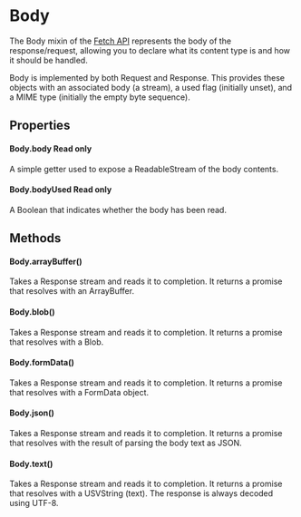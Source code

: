 # Body
The Body mixin of the [Fetch API](./../README.md) represents the body of the response/request, allowing you to declare what its content type is and how it should be handled.

Body is implemented by both Request and Response. This provides these objects with an associated body (a stream), a used flag (initially unset), and a MIME type (initially the empty byte sequence).

## Properties
#### Body.body Read only
A simple getter used to expose a ReadableStream of the body contents.
#### Body.bodyUsed Read only
A Boolean that indicates whether the body has been read.

## Methods
#### Body.arrayBuffer()
Takes a Response stream and reads it to completion. It returns a promise that resolves with an ArrayBuffer.
#### Body.blob()
Takes a Response stream and reads it to completion. It returns a promise that resolves with a Blob.
#### Body.formData()
Takes a Response stream and reads it to completion. It returns a promise that resolves with a FormData object.
#### Body.json()
Takes a Response stream and reads it to completion. It returns a promise that resolves with the result of parsing the body text as JSON.
#### Body.text()
Takes a Response stream and reads it to completion. It returns a promise that resolves with a USVString (text). The response is always decoded using UTF-8.